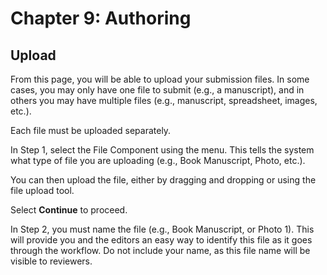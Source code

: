 # Chapter 9: Authoring
## Upload

From this page, you will be able to upload your submission files. In some cases, you may only have one file to submit (e.g., a manuscript), and in others you may have multiple files (e.g., manuscript, spreadsheet, images, etc.).

Each file must be uploaded separately.

In Step 1, select the File Component using the menu. This tells the system what type of file you are uploading (e.g., Book Manuscript, Photo, etc.).

You can then upload the file, either by dragging and dropping or using the file upload tool.

Select **Continue** to proceed.

In Step 2, you must name the file (e.g., Book Manuscript, or Photo 1). This will provide you and the editors an easy way to identify this file as it goes through the workflow. Do not include your name, as this file name will be visible to reviewers.

